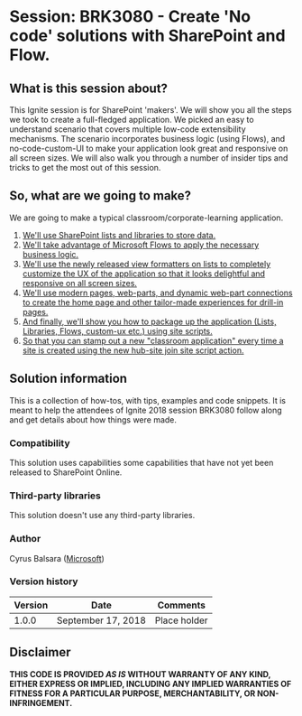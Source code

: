 # Session: BRK3080 - Create 'No code' solutions with SharePoint and Flow.

## What is this session about?

This Ignite session is for SharePoint 'makers'. We will show you all the steps we took to create a full-fledged application. We picked an easy to understand scenario that covers multiple low-code extensibility mechanisms. The scenario incorporates business logic (using Flows), and no-code-custom-UI to make your application look great and responsive on all screen sizes. We will also walk you through a number of insider tips and tricks to get the most out of this session.

## So, what are we going to make?
We are going to make a typical classroom/corporate-learning application.

1. [We'll use SharePoint lists and libraries to store data.](#Lists)
2. [We'll take advantage of Microsoft Flows to apply the necessary business logic.](#Flows)
3. [We'll use the newly released view formatters on lists to completely customize the UX of the application so that it looks delightful and responsive on all screen sizes.](#ViewFormatters)
4. [We'll use modern pages, web-parts, and dynamic web-part connections to create the home page and other tailor-made experiences for drill-in pages.](#Pages)
5. [And finally, we'll show you how to package up the application (Lists, Libraries, Flows, custom-ux etc.) using site scripts.](#SiteScripts)
6. [So that you can stamp out a new "classroom application" every time a site is created using the new hub-site join site script action.](#Packaging)


## Solution information
This is a collection of how-tos, with tips, examples and code snippets. It is meant to help the attendees of Ignite 2018 session BRK3080 follow along and get details about how things were made.


### Compatibility
This solution uses capabilities some capabilities that have not yet been released to SharePoint Online.

### Third-party libraries
This solution doesn't use any third-party libraries.


### Author
Cyrus Balsara ([Microsoft](https://www.microsoft.com))

### Version history

Version|Date|Comments
-------|----|--------
1.0.0|September 17, 2018|Place holder

## Disclaimer

**THIS CODE IS PROVIDED *AS IS* WITHOUT WARRANTY OF ANY KIND, EITHER EXPRESS OR IMPLIED, INCLUDING ANY IMPLIED WARRANTIES OF FITNESS FOR A PARTICULAR PURPOSE, MERCHANTABILITY, OR NON-INFRINGEMENT.**